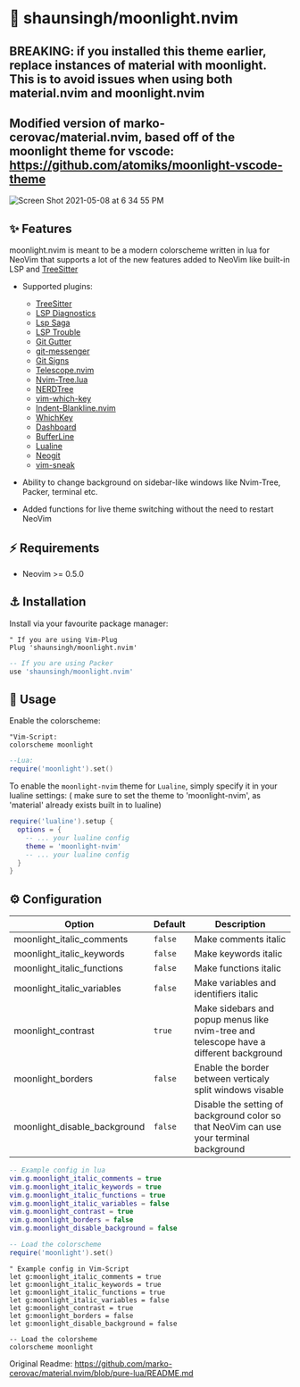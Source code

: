 # 🌊 shaunsingh/moonlight.nvim

## BREAKING: if you installed this theme earlier, replace instances of material with moonlight. This is to avoid issues when using both material.nvim and moonlight.nvim

## Modified version of marko-cerovac/material.nvim, based off of the moonlight theme for vscode: https://github.com/atomiks/moonlight-vscode-theme

![Screen Shot 2021-05-08 at 6 34 55 PM](https://user-images.githubusercontent.com/71196912/117555317-2f16b900-b02c-11eb-817c-f7e828c4abc0.png)

## ✨ Features

moonlight.nvim is meant to be a modern colorscheme written in lua for NeoVim that supports a lot of the new features
added to NeoVim like built-in LSP and [TreeSitter](https://github.com/nvim-treesitter/nvim-treesitter)

+ Supported plugins:
    + [TreeSitter](https://github.com/nvim-treesitter/nvim-treesitter)
    + [LSP Diagnostics](https://neovim.io/doc/user/lsp.html)
    + [Lsp Saga](https://github.com/glepnir/lspsaga.nvim)
    + [LSP Trouble](https://github.com/folke/lsp-trouble.nvim)
    + [Git Gutter](https://github.com/airblade/vim-gitgutter)
    + [git-messenger](https://github.com/rhysd/git-messenger.vim)
    + [Git Signs](https://github.com/lewis6991/gitsigns.nvim)
    + [Telescope.nvim](https://github.com/nvim-telescope/telescope.nvim)
    + [Nvim-Tree.lua](https://github.com/kyazdani42/nvim-tree.lua)
    + [NERDTree](https://github.com/preservim/nerdtree)
    + [vim-which-key](https://github.com/liuchengxu/vim-which-key)
    + [Indent-Blankline.nvim](https://github.com/lukas-reineke/indent-blankline.nvim)
    + [WhichKey](https://github.com/liuchengxu/vim-which-key)
    + [Dashboard](https://github.com/glepnir/dashboard-nvim)
    + [BufferLine](https://github.com/akinsho/nvim-bufferline.lua)
    + [Lualine](https://github.com/hoob3rt/lualine.nvim)
    + [Neogit](https://github.com/TimUntersberger/neogit)
    + [vim-sneak](https://github.com/justinmk/vim-sneak)

+ Ability to change background on sidebar-like windows like Nvim-Tree, Packer, terminal etc.

+ Added functions for live theme switching without the need to restart NeoVim

## ⚡️ Requirements

+ Neovim >= 0.5.0

## ⚓ Installation

Install via your favourite package manager:
```vim
" If you are using Vim-Plug
Plug 'shaunsingh/moonlight.nvim'
```

```lua
-- If you are using Packer
use 'shaunsingh/moonlight.nvim'
```

## 🐬 Usage

Enable the colorscheme:
```vim 
"Vim-Script:
colorscheme moonlight
```

```lua
--Lua:
require('moonlight').set()
```

To enable the `moonlight-nvim` theme for `Lualine`, simply specify it in your lualine settings:
( make sure to set the theme to 'moonlight-nvim', as 'material' already exists built in to lualine)

```lua
require('lualine').setup {
  options = {
    -- ... your lualine config
    theme = 'moonlight-nvim'
    -- ... your lualine config
  }
}
```

## ⚙️ Configuration


| Option                              | Default     | Description                                                                                                                                                     |
| ----------------------------------- | ----------- | --------------------------------------------------------------------------------------------------------------------------------------------------------------- |
| moonlight_italic_comments            | `false`     | Make comments italic                                                                                                                                            |
| moonlight_italic_keywords            | `false`     | Make keywords italic                                                                                                                                            |
| moonlight_italic_functions           | `false`     | Make functions italic                                                                                                                                           |
| moonlight_italic_variables           | `false`     | Make variables and identifiers italic                                                                                                                           |
| moonlight_contrast                   | `true`      | Make sidebars and popup menus like nvim-tree and telescope have a different background                                                                                       |
| moonlight_borders                    | `false`     | Enable the border between verticaly split windows visable
| moonlight_disable_background         | `false`     | Disable the setting of background color so that NeoVim can use your terminal background

```lua
-- Example config in lua
vim.g.moonlight_italic_comments = true
vim.g.moonlight_italic_keywords = true
vim.g.moonlight_italic_functions = true
vim.g.moonlight_italic_variables = false
vim.g.moonlight_contrast = true
vim.g.moonlight_borders = false 
vim.g.moonlight_disable_background = false

-- Load the colorscheme
require('moonlight').set()
```

```vim
" Example config in Vim-Script
let g:moonlight_italic_comments = true
let g:moonlight_italic_keywords = true
let g:moonlight_italic_functions = true
let g:moonlight_italic_variables = false
let g:moonlight_contrast = true
let g:moonlight_borders = false 
let g:moonlight_disable_background = false

-- Load the colorsheme
colorscheme moonlight
```

Original Readme: https://github.com/marko-cerovac/material.nvim/blob/pure-lua/README.md

